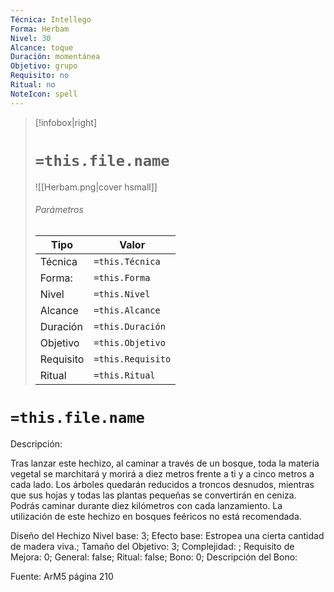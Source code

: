 ```yaml
---
Técnica: Intellego
Forma: Herbam
Nivel: 30
Alcance: toque 
Duración: momentánea  
Objetivo: grupo
Requisito: no
Ritual: no
NoteIcon: spell
---
```


> [!infobox|right]
> # `=this.file.name`
> ![[Herbam.png|cover hsmall]]
> ###### Parámetros
> Tipo |  Valor |
> ---|---|
> Técnica  | `=this.Técnica`  |
> Forma: | `=this.Forma`  |
> Nivel | `=this.Nivel`  |
> Alcance | `=this.Alcance` |
> Duración | `=this.Duración` |
> Objetivo | `=this.Objetivo` |
> Requisito | `=this.Requisito` |
> Ritual | `=this.Ritual` |

# `=this.file.name`
Descripción: <p>Tras lanzar este hechizo, al caminar a través de un bosque, toda la materia vegetal se marchitará y morirá a diez metros frente a ti y a cinco metros a cada lado. Los árboles quedarán reducidos a troncos desnudos, mientras que sus hojas y todas las plantas pequeñas se convertirán en ceniza. Podrás caminar durante diez kilómetros con cada lanzamiento. La utilización de este hechizo en bosques feéricos no está recomendada.</p>

Diseño del Hechizo
Nivel base: 3; Efecto base: Estropea una cierta cantidad de madera viva.;  Tamaño del Objetivo: 3; Complejidad: ; Requisito de Mejora: 0; General: false; Ritual: false; Bono: 0; Descripción del Bono: 

Fuente: ArM5 página 210
